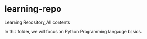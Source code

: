 # learning-repo
Learning Repository_All contents

In this folder, we will focus on Python Programming langauge basics.
